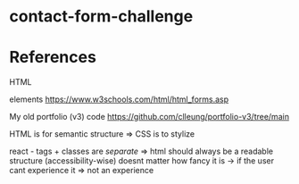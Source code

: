# contact-form-challenge

# References
HTML <form> elements
https://www.w3schools.com/html/html_forms.asp 

My old portfolio (v3) code
https://github.com/clleung/portfolio-v3/tree/main 

HTML is for semantic structure => CSS is to stylize

react - tags + classes are *separate*
=> html should always be a readable structure (accessibility-wise)
doesnt matter how fancy it is -> if the user cant experience it => not an experience